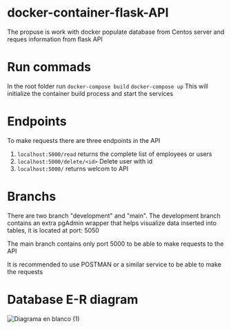 # docker-container-flask-API
The propuse is work with docker populate database from Centos server and reques information from flask API

# Run commads
In the root folder run
```docker-compose build```
```docker-compose up```
This will initialize the container build process and start the services

# Endpoints
To make requests there are three endpoints in the API

1. ```localhost:5000/read```
returns the complete list of employees or users
2. ```localhost:5000/delete/<id>```
Delete user with id
3. ```localhost:5000/```
returns welcom to API

# Branchs
There are two branch "development"  and "main". The development branch contains an extra pgAdmin wrapper that helps visualize data inserted into tables, it is located at port: 5050

The main branch contains only port 5000 to be able to make requests to the API

It is recommended to use POSTMAN or a similar service to be able to make the requests


# Database E-R diagram
![Diagrama en blanco (1)](https://user-images.githubusercontent.com/7892358/182441975-eb238b48-919e-42e5-bf4f-bb0d6f9ae825.png)
